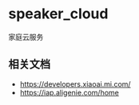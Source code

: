 # speaker_cloud
家庭云服务



## 相关文档

- https://developers.xiaoai.mi.com/
- https://iap.aligenie.com/home